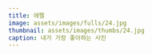 ```yaml
---
title: 에펠
image: assets/images/fulls/24.jpg
thumbnail: assets/images/thumbs/24.jpg
caption: 내가 가장 좋아하는 사진
---
```


